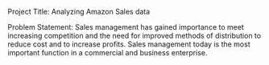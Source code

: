 Project Title: Analyzing Amazon Sales data

Problem Statement: Sales management has gained importance to meet increasing competition and the
need for improved methods of distribution to reduce cost and to increase profits. Sales
management today is the most important function in a commercial and business
enterprise.
